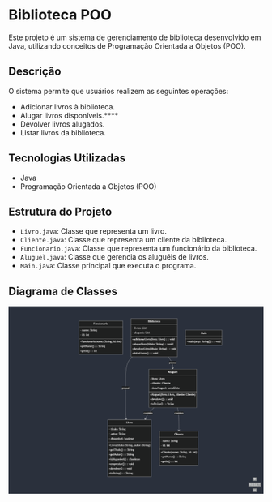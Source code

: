 # Biblioteca POO

Este projeto é um sistema de gerenciamento de biblioteca desenvolvido em Java, utilizando conceitos de Programação Orientada a Objetos (POO).

## Descrição

O sistema permite que usuários realizem as seguintes operações:
- Adicionar livros à biblioteca.
- Alugar livros disponíveis.****
- Devolver livros alugados.
- Listar livros da biblioteca.

## Tecnologias Utilizadas

- Java
- Programação Orientada a Objetos (POO)

## Estrutura do Projeto

- `Livro.java`: Classe que representa um livro.
- `Cliente.java`: Classe que representa um cliente da biblioteca.
- `Funcionario.java`: Classe que representa um funcionário da biblioteca.
- `Aluguel.java`: Classe que gerencia os aluguéis de livros.
- `Main.java`: Classe principal que executa o programa.


## Diagrama de Classes
![Diagrama de Classe](./docs/biblioteca_diagrama01.png)